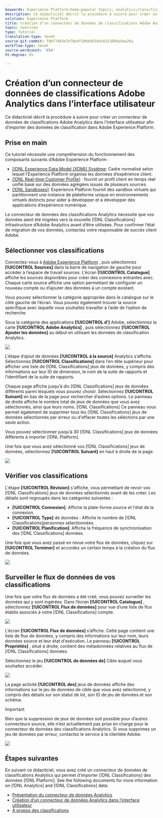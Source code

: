 ```yaml
---
keywords: Experience Platform;home;popular topics; analytics;classifications
description: Ce didacticiel décrit la procédure à suivre pour créer un connecteur de données de classifications Adobe Analytics dans l’interface utilisateur afin d’importer des données de classification dans Adobe Experience Platform.
solution: Experience Platform
title: Création d’un connecteur de données de classifications Adobe Analytics dans l’interface utilisateur
topic: overview
type: Tutorial
translation-type: tm+mt
source-git-commit: f86f7483e7e78edf106ddd34dc825389dadae26a
workflow-type: tm+mt
source-wordcount: '654'
ht-degree: 6%

---
```



# Création d’un connecteur de données de classifications Adobe Analytics dans l’interface utilisateur

Ce didacticiel décrit la procédure à suivre pour créer un connecteur de données de classifications Adobe Analytics dans l’interface utilisateur afin d’importer des données de classification dans Adobe Experience Platform.

## Prise en main

Ce tutoriel nécessite une compréhension du fonctionnement des composants suivants d’Adobe Experience Platform :

* [[!DNL Experience Data Model (XDM)] Système](../../../../../xdm/home.md): Cadre normalisé selon lequel l’Experience Platform organise les données d’expérience client.
* [[!DNL Real-time Customer Profile]](../../../../../profile/home.md) : fournit un profil client en temps réel unifié basé sur des données agrégées issues de plusieurs sources.
* [[!DNL Sandboxes]](../../../../../sandboxes/home.md): Experience Platform fournit des sandbox virtuels qui partitionnent une instance de plateforme unique en environnements virtuels distincts pour aider à développer et à développer des applications d’expérience numérique.

Le connecteur de données des classifications Analytics nécessite que vos données aient été migrées vers la nouvelle [!DNL Classifications] infrastructure d’Adobe Analytics avant d’être utilisées. Pour confirmer l’état de migration de vos données, contactez votre responsable de succès client Adobe.

## Sélectionner vos classifications

Connectez-vous à [Adobe Experience Platform](https://platform.adobe.com) , puis sélectionnez **[!UICONTROL Sources]** dans la barre de navigation de gauche pour accéder à l’espace de travail sources. L’écran **[!UICONTROL Catalogue]** affiche les sources disponibles pour créer des connexions entrantes avec. Chaque carte source affiche une option permettant de configurer un nouveau compte ou d’ajouter des données à un compte existant.

Vous pouvez sélectionner la catégorie appropriée dans le catalogue sur le côté gauche de l’écran. Vous pouvez également trouver la source spécifique avec laquelle vous souhaitez travailler à l’aide de l’option de recherche.

Sous la catégorie des applications **[!UICONTROL d’]** Adobe, sélectionnez la carte **[!UICONTROL Adobe Analytics]** , puis sélectionnez **[!UICONTROL Ajouter les données]** au début en utilisant les données de classification Analytics.

![](../../../../images/tutorials/create/classifications/catalog.png)

L’étape d’ajout de données **[!UICONTROL à la source]** Analytics s’affiche. Sélectionnez **[!UICONTROL Classifications]** dans l’en-tête supérieur pour afficher une liste de [!DNL Classifications] jeux de données, y compris des informations sur leur ID de dimension, le nom de la suite de rapports et l’identifiant de la suite de rapports.

Chaque page affiche jusqu’à dix [!DNL Classifications] jeux de données différents parmi lesquels vous pouvez choisir. Sélectionnez **[!UICONTROL Suivant]** en bas de la page pour rechercher d’autres options. Le panneau de droite affiche le nombre total de jeux de données que vous avez sélectionnés, ainsi que leurs noms. [!DNL Classifications] Ce panneau vous permet également de supprimer tous les [!DNL Classifications] jeux de données sélectionnés par erreur ou d&#39;effacer toutes les sélections par une seule action.

Vous pouvez sélectionner jusqu’à 30 [!DNL Classifications] jeux de données différents à importer [!DNL Platform].

Une fois que vous avez sélectionné vos [!DNL Classifications] jeux de données, sélectionnez **[!UICONTROL Suivant]** en haut à droite de la page.

![](../../../../images/tutorials/create/classifications/add-data.png)

## Vérifier vos classifications

L&#39;étape **[!UICONTROL Révision]** s&#39;affiche, vous permettant de revoir vos [!DNL Classifications] jeux de données sélectionnés avant de les créer. Les détails sont regroupés dans les catégories suivantes :

* **[!UICONTROL Connexion]**: Affiche la plate-forme source et l&#39;état de la connexion.
* **[!UICONTROL Type]** de données : Affiche le nombre de [!DNL Classifications]personnes sélectionnées.
* **[!UICONTROL Planification]**: Affiche la fréquence de synchronisation des [!DNL Classifications] données.

Une fois que vous avez passé en revue votre flux de données, cliquez sur **[!UICONTROL Terminer]** et accordez un certain temps à la création du flux de données.

![](../../../../images/tutorials/create/classifications/review.png)

## Surveiller le flux de données de vos classifications

Une fois que votre flux de données a été créé, vous pouvez surveiller les données qui y sont ingérées. Dans l’écran **[!UICONTROL Catalogue]** , sélectionnez **[!UICONTROL Flux de données]** pour vue d’une liste de flux établis associés à votre [!DNL Classifications] compte.

![](../../../../images/tutorials/create/classifications/dataflows.png)

L’écran **[!UICONTROL Flux de données]** s’affiche. Cette page contient une liste de flux de données, y compris des informations sur leur nom, leurs données source et leur état d&#39;exécution. Le panneau **[!UICONTROL Propriétés]** , situé à droite, contient des métadonnées relatives au flux de [!DNL Classifications] données.

Sélectionnez le jeu **[!UICONTROL de données de]** Cible auquel vous souhaitez accéder.

![](../../../../images/tutorials/create/classifications/list-of-dataflows.png)

La page activité **[!UICONTROL des]** jeux de données affiche des informations sur le jeu de données de cible que vous avez sélectionné, y compris des détails sur son statut de lot, son ID de jeu de données et son schéma.

>[!IMPORTANT]
>
>Bien que la suppression de jeux de données soit possible pour d’autres connecteurs source, elle n’est actuellement pas prise en charge pour le connecteur de données des classifications Analytics. Si vous supprimez un jeu de données par erreur, contactez le service à la clientèle Adobe.

![](../../../../images/tutorials/create/classifications/dataset.png)


## Étapes suivantes

En suivant ce didacticiel, vous avez créé un connecteur de données de classifications Analytics qui permet d’importer [!DNL Classifications] des données [!DNL Platform]. See the following documents for more information on [!DNL Analytics] and [!DNL Classifications] data:

* [Présentation du connecteur de données Analytics](../../../../connectors/adobe-applications/analytics.md)
* [Création d’un connecteur de données Analytics dans l’interface utilisateur](./analytics.md)
* [À propos des classifications](https://docs.adobe.com/content/help/fr-FR/analytics/components/classifications/c-classifications.html#)